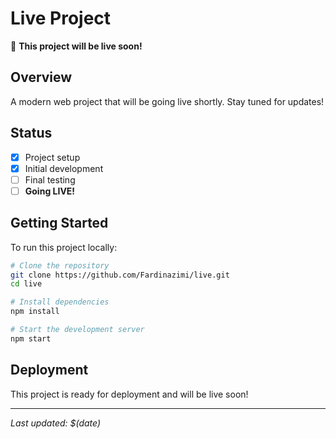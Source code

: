 # Live Project

🚀 **This project will be live soon!**

## Overview
A modern web project that will be going live shortly. Stay tuned for updates!

## Status
- [x] Project setup
- [x] Initial development
- [ ] Final testing
- [ ] **Going LIVE!**

## Getting Started

To run this project locally:

```bash
# Clone the repository
git clone https://github.com/Fardinazimi/live.git
cd live

# Install dependencies
npm install

# Start the development server
npm start
```

## Deployment
This project is ready for deployment and will be live soon!

---
*Last updated: $(date)*